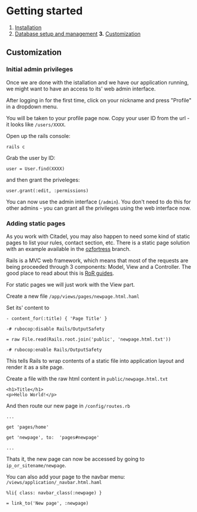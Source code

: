 

# Getting started

1. [Installation](1._Installation.md)
2. [Database setup and management](2._Database.md)
**3.** [Customization](3._Customization.md)


## Customization

### Initial admin privileges

Once we are done with the istallation and we have our application running, we might want to have an access to its' web admin interface.

After logging in for the first time, click on your nickname and press "Profile" in a dropdown menu.

You will be taken to your profile page now. Copy your user ID from the url - it looks like `/users/XXXX`. 

Open up the rails console:

`rails c`

Grab the user by ID:

`user = User.find(XXXX)`

and then grant the priveleges:

`user.grant(:edit, :permissions)`

You can now use the admin interface (`/admin`). You don't need to do this for other admins - you can grant all the privileges using the web interface now.

### Adding static pages

As you work with Citadel, you may also happen to need some kind of static pages to list your rules, contact section, etc. There is a static page solution with an example available in the [ozfortress](https://github.com/ozfortress/citadel/tree/ozfortress) branch. 

Rails is a MVC web framework, which means that most of the requests are being proceeded through 3 components: Model, View and a Controller. The good place to read about this is [RoR guides](https://guides.rubyonrails.org).

For static pages we will just work with the View part.

Create a new file  `/app/views/pages/newpage.html.haml`

Set its' content to
```
- content_for(:title) { 'Page Title' }

-# rubocop:disable Rails/OutputSafety

= raw File.read(Rails.root.join('public', 'newpage.html.txt'))

-# rubocop:enable Rails/OutputSafety
```
This tells Rails to wrap contents of a static file into application layout and render it as a site page.

Create a file with the raw html content in `public/newpage.html.txt`

```
<h1>Title</h1>
<p>Hello World!</p>
```

And then route our new page in `/config/routes.rb`

```
...

get 'pages/home'

get 'newpage', to:  'pages#newpage'

...
```

Thats it, the new page can now be accessed by going to `ip_or_sitename/newpage`.

You can also add your page to the navbar menu: `/views/application/_navbar.html.haml`

```
%li{ class: navbar_class(:newpage) }

= link_to('New page', :newpage)
```


